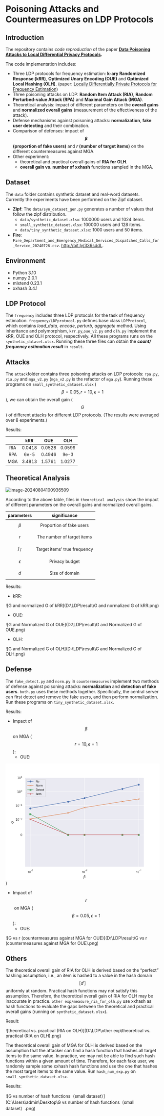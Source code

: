 # Poisoning Attacks and Countermeasures on LDP Protocols

## Introduction

The repository contains *code reproduction* of the paper **[Data Poisoning Attacks to Local Differential Privacy Protocols](https://www.usenix.org/system/files/sec21-cao-xiaoyu.pdf).**

The code implementation includes:

- Three LDP protocols for frequency estimation: **k-ary Randomized Response (kRR)**, **Optimized Unary Encoding (OUE)** and **Optimized Local Hashing (OLH)**.  (paper: [Locally Differentially Private Protocols for Frequency Estimation](https://www.usenix.org/system/files/conference/usenixsecurity17/sec17-wang-tianhao.pdf))
- Three poisoning attacks on LDP: **Random Item Attack (RIA)**, **Random Perturbed-value Attack (RPA)** and **Maximal Gain Attack (MGA)**.
- Theoretical analysis: impact of different parameters on the **overall gains** and **normalized overall gains** (measurement of the effectiveness of the attack).
- Defense mechanisms against poisoning attacks: **normalization**, **fake user detecting** and their combination.
- Comparison of defenses: impact of **$$\beta$$  (proportion of fake users)** and **$r$ (number of target items)** on the different countermeasures against MGA.
- Other experiment: 
  - theoretical and practical overall gains of **RIA for OLH**. 
  - **overall gain vs. number of xxhash** functions sampled in the MGA.

## Dataset

The `data` folder contains synthetic dataset and real-word datasets. Currently the experiments have been performed on the Zipf dataset.

- **Zipf**: The `data/syn_dataset_gen.py` generates a number of values that follow the zipf distribution.
  - `data/synthetic_dataset.xlsx`: 1000000 users and 1024 items.
  - `small_synthetic_dataset.xlsx`: 100000 users and 128 items.
  - `data/tiny_synthetic_dataset.xlsx`: 1000 users and 50 items.
- **Fire**: `Fire_Department_and_Emergency_Medical_Services_Dispatched_Calls_for_Service_20240726.csv`. http://bit.ly/336sddL.

## Environment

- Python 3.10
- numpy 2.0.1
- mlxtend 0.23.1
- xxhash 3.4.1

## LDP Protocol

The `frequency` includes three LDP protocols for the task of frequency estimation. `frequency/LDPprotocol.py` defines base class `LDPProtocol`, which contains *load_data*, *encode*, *perturb*, *aggregate* method. Using inheritance and polymorphism, `krr.py`,`oue_v2.py` and `olh.py`  implement the kRR, OUE and OLH protocol, respectively. All these programs runs on the  `synthetic_dataset.xlsx`. Running these three files can obtain the ***count/ frequency estimation result*** in `result`. 

## Attacks

The `attack`folder contains three poisoning attacks on LDP protocols: `rpa.py`, `ria.py` and `mga_v2.py` (`mga_v2.py` is the refactor of `mga.py`). Running these programs on `small_synthetic_dataset.xlsx` ($$\beta=0.05, r=10, \epsilon=1$$), we can obtain the overall gain ($$G$$) of different attacks for different LDP protocols. (The results were averaged over 8 experiments.)

Results:

|      |  kRR   |  OUE   |  OLH   |
| :--: | :----: | :----: | :----: |
| RIA  | 0.0418 | 0.0528 | 0.0599 |
| RPA  |  6e-5  | 0.4946 |  9e-3  |
| MGA  | 3.4813 | 1.5761 | 1.0277 |



## Theoretical Analysis

![image-20240804100936509](C:\Users\admin\AppData\Roaming\Typora\typora-user-images\image-20240804100936509.png)

According to the above table, files in `theoretical analysis` show the impact of different parameters on the overall gains and normalized overall gains.

|  parameters  |         significance         |
| :----------: | :--------------------------: |
|  $$\beta$$   |   Proportion of fake users   |
|    $$r$$     |  The number of target items  |
|   $$f_T$$    | Target items' true frequency |
| $$\epsilon$$ |        Privacy budget        |
|    $$d$$     |        Size of domain        |

Results:

- kRR:

![G and normalized G of kRR](D:\LDP\result\G and normalized G of kRR.png)

- OUE:

![G and Normalized G of OUE](D:\LDP\result\G and Normalized G of OUE.png)

- OLH:

![G and Normalized G of OLH](D:\LDP\result\G and Normalized G of OLH.png)

## Defense

The `fake_detect.py` and `norm.py` in `countermeasures` implement two methods of defense against poisoning attacks: **normalization** and **detection of fake users**. `both.py` uses these methods together. Specifically, the central server can first detect and remove the fake users, and then perform normalization. Run these programs on `tiny_synthetic_dataset.xlsx`.

Results:

- Impact of $$\beta$$ on MGA ($$r=10, \epsilon=1$$):
  - OUE:

![](https://github.com/pumpkinbo/LDP/blob/master/result/G%20vs%20beta%20(Countermeasures%20against%20MGA%20for%20OUE).png))

- Impact of $$r$$​ on MGA ($$\beta=0.05, \epsilon=1$$):
  - OUE:

![G vs r (countermeasures against MGA for OUE)](D:\LDP\result\G vs r (countermeasures against MGA for OUE).png)

## Others

The theoretical overall gain of RIA for OLH is derived based on the “perfect” hashing assumption, i.e., an item is hashed to a value in the hash domain $$[d']$$ uniformly at random. Practical hash functions may not satisfy this assumption. Therefore, the theoretical overall gain of RIA for OLH may be inaccurate in practice. `other exp/measure_ria_for_olh.py` use xxhash as hash functions to evaluate the gaps between the theoretical and practical overall gains (running on `synthetic_dataset.xlsx`). 

Result:

![theoretical vs. practical (RIA on OLH)](D:\LDP\other exp\theoretical vs. practical (RIA on OLH).png)

The theoretical overall gain of MGA for OLH is derived based on the assumption that the attacker can find a hash function that hashes all target items to the same value. In practice, we may not be able to find such hash functions within a given amount of time. Therefore, for each fake user, we randomly sample some xxhash hash functions and use the one that hashes the most target items to the same value. Run `hash_num_exp.py` on `small_synthetic_dataset.xlsx`.

Results:

![G vs number of hash functions（small dataset）](C:\Users\admin\Desktop\G vs number of hash functions（small dataset）.png)
